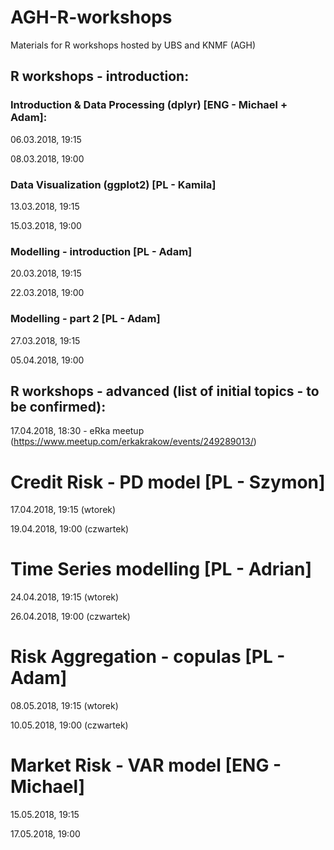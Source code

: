 # AGH-R-workshops
Materials for R workshops hosted by UBS and KNMF (AGH)

## R workshops - introduction:

### Introduction & Data Processing (dplyr) [ENG - Michael + Adam]:

06.03.2018, 19:15

08.03.2018, 19:00

### Data Visualization (ggplot2) [PL - Kamila]

13.03.2018, 19:15

15.03.2018, 19:00

### Modelling - introduction [PL - Adam]

20.03.2018, 19:15

22.03.2018, 19:00

### Modelling - part 2 [PL - Adam]

27.03.2018, 19:15

05.04.2018, 19:00


## R workshops - advanced (list of initial topics - to be confirmed):

17.04.2018, 18:30 - eRka meetup (https://www.meetup.com/erkakrakow/events/249289013/)

# Credit Risk - PD model [PL - Szymon]

17.04.2018, 19:15 (wtorek)

19.04.2018, 19:00 (czwartek)

# Time Series modelling [PL - Adrian]

24.04.2018, 19:15 (wtorek)

26.04.2018, 19:00 (czwartek)

# Risk Aggregation - copulas [PL - Adam]

08.05.2018, 19:15 (wtorek)

10.05.2018, 19:00 (czwartek)

# Market Risk - VAR model [ENG - Michael]

15.05.2018, 19:15

17.05.2018, 19:00

